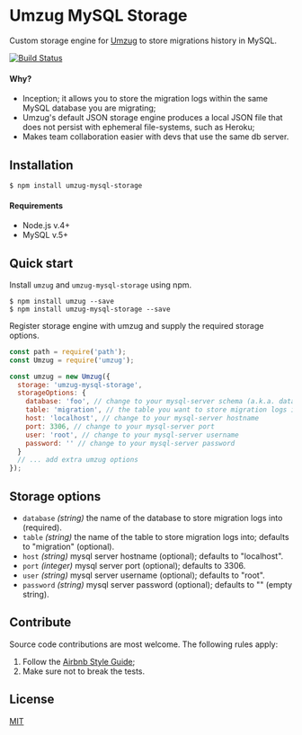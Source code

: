 # Umzug MySQL Storage

Custom storage engine for [Umzug](https://github.com/sequelize/umzug) to store migrations history in MySQL.

[![Build Status](https://travis-ci.org/controlly/umzug-migration-engine.svg?branch=master)](https://travis-ci.org/controlly/umzug-migration-engine)

#### Why?

* Inception; it allows you to store the migration logs within the same MySQL database you are migrating;
* Umzug's default JSON storage engine produces a local JSON file that does not persist with ephemeral file-systems, such as Heroku;
* Makes team collaboration easier with devs that use the same db server.

## Installation

```
$ npm install umzug-mysql-storage
```

#### Requirements

* Node.js v.4+
* MySQL v.5+

## Quick start

Install `umzug` and `umzug-mysql-storage` using npm.

```
$ npm install umzug --save
$ npm install umzug-mysql-storage --save
```

Register storage engine with umzug and supply the required storage options.

```javascript
const path = require('path');
const Umzug = require('umzug');

const umzug = new Umzug({
  storage: 'umzug-mysql-storage',
  storageOptions: {
    database: 'foo', // change to your mysql-server schema (a.k.a. database)
    table: 'migration', // the table you want to store migration logs into - will be automatically created
    host: 'localhost', // change to your mysql-server hostname
    port: 3306, // change to your mysql-server port
    user: 'root', // change to your mysql-server username
    password: '' // change to your mysql-server password
  }
  // ... add extra umzug options
});
```

## Storage options

* `database` _(string)_ the name of the database to store migration logs into (required).
* `table` _(string)_ the name of the table to store migration logs into; defaults to "migration" (optional).
* `host` _(string)_ mysql server hostname (optional); defaults to "localhost".
* `port` _(integer)_ mysql server port (optional); defaults to 3306.
* `user` _(string)_ mysql server username (optional); defaults to "root".
* `password` _(string)_ mysql server password (optional); defaults to "" (empty string).

## Contribute

Source code contributions are most welcome. The following rules apply:

1. Follow the [Airbnb Style Guide](https://github.com/airbnb/javascript);
2. Make sure not to break the tests.

## License

[MIT](LICENSE)
